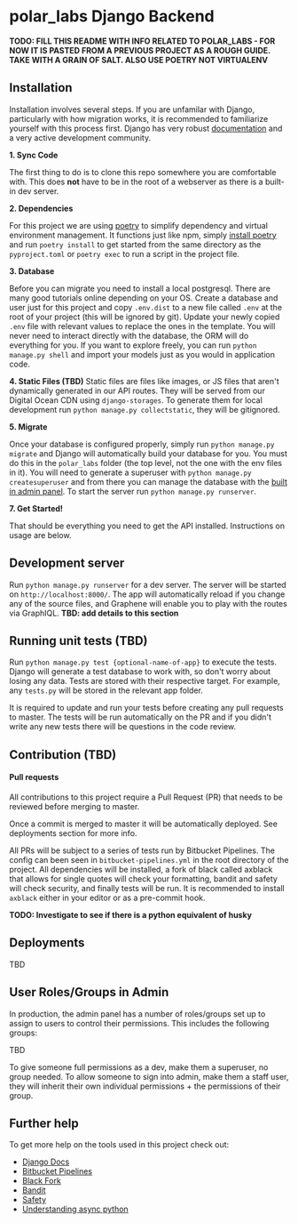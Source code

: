 # polar_labs Django Backend

**TODO: FILL THIS README WITH INFO RELATED TO POLAR_LABS - FOR NOW IT IS PASTED FROM A PREVIOUS PROJECT AS A ROUGH GUIDE. TAKE WITH A GRAIN OF SALT. ALSO USE POETRY NOT VIRTUALENV**

## Installation

Installation involves several steps. If you are unfamilar with Django, particularly with how migration works, it is recommended to familiarize yourself with this process first. Django has very robust [documentation](https://docs.djangoproject.com/en/) and a very active development community.

**1. Sync Code**

The first thing to do is to clone this repo somewhere you are comfortable with. This does **not** have to be in the root of a webserver as there is a built-in dev server.

**2. Dependencies**

For this project we are using [poetry](https://python-poetry.org/docs) to simplify dependency and virtual environment management. It functions just like npm, simply [install poetry](https://www.notion.so/Installing-Using-Poetry-477e7c4dadaf470e9140e68dedc48dfd?pvs=4) and run `poetry install` to get started from the same directory as the `pyproject.toml` or `poetry exec` to run a script in the project file.

**3. Database**

Before you can migrate you need to install a local postgresql. There are many good tutorials online depending on your OS. Create a database and user just for this project and copy `.env.dist` to a new file called `.env` at the root of your project (this will be ignored by git). Update your newly copied `.env` file with relevant values to replace the ones in the template. You will never need to interact directly with the database, the ORM will do everything for you. If you want to explore freely, you can run `python manage.py shell` and import your models just as you would in application code.

**4. Static Files (TBD)**
Static files are files like images, or JS files that aren't dynamically generated in our API routes. They will be served from our Digital Ocean CDN using `django-storages`. To generate them for local development run `python manage.py collectstatic`, they will be gitignored.

**5. Migrate**

Once your database is configured properly, simply run `python manage.py migrate` and Django will automatically build your database for you. You must do this in the `polar_labs` folder (the top level, not the one with the env files in it). You will need to generate a superuser with `python manage.py createsuperuser` and from there you can manage the database with the [built in admin panel](http://localhost:8000/admin). To start the server run `python manage.py runserver`.

**7. Get Started!**

That should be everything you need to get the API installed. Instructions on usage are below.

## Development server

Run `python manage.py runserver` for a dev server. The server will be started on `http://localhost:8000/`. The app will automatically reload if you change any of the source files, and Graphene will enable you to play with the routes via GraphIQL. **TBD: add details to this section**

## Running unit tests (TBD)

Run `python manage.py test {optional-name-of-app}` to execute the tests. Django will generate a test database to work with, so don't worry about losing any data. Tests are stored with their respective target. For example, any `tests.py` will be stored in the relevant app folder.

It is required to update and run your tests before creating any pull requests to master. The tests will be run automatically on the PR and if you didn't write any new tests there will be questions in the code review.

## Contribution (TBD)

#### Pull requests

All contributions to this project require a Pull Request (PR) that needs to be reviewed before merging to master.

Once a commit is merged to master it will be automatically deployed. See deployments section for more info.

All PRs will be subject to a series of tests run by Bitbucket Pipelines. The config can been seen in `bitbucket-pipelines.yml` in the root directory of the project. All dependencies will be installed, a fork of black called axblack that allows for single quotes will check your formatting, bandit and safety will check security, and finally tests will be run. It is recommended to install `axblack` either in your editor or as a pre-commit hook.

**TODO: Investigate to see if there is a python equivalent of husky**

## Deployments

TBD

## User Roles/Groups in Admin

In production, the admin panel has a number of roles/groups set up to assign to users to control their permissions. This includes the following groups:

TBD

To give someone full permissions as a dev, make them a superuser, no group needed. To allow someone to sign into admin, make them a staff user, they will inherit their own individual permissions + the permissions of their group.

## Further help

To get more help on the tools used in this project check out:

- [Django Docs](https://docs.djangoproject.com/en/)
- [Bitbucket Pipelines](https://confluence.atlassian.com/bitbucket/configure-bitbucket-pipelines-yml-792298910.html)
- [Black Fork](https://github.com/axiros/axblack)
- [Bandit](https://github.com/PyCQA/bandit)
- [Safety](https://github.com/pyupio/safety)
- [Understanding async python](https://www.b-list.org/weblog/2022/aug/16/async/)
